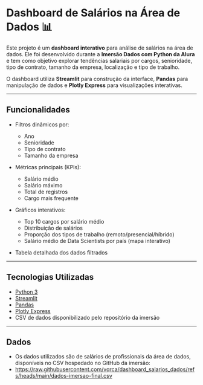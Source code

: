 # Dashboard de Salários na Área de Dados 📊

Este projeto é um **dashboard interativo** para análise de salários na área de dados. Ele foi desenvolvido durante a **Imersão Dados com Python da Alura** e tem como objetivo explorar tendências salariais por cargos, senioridade, tipo de contrato, tamanho da empresa, localização e tipo de trabalho.

O dashboard utiliza **Streamlit** para construção da interface, **Pandas** para manipulação de dados e **Plotly Express** para visualizações interativas.

---

## Funcionalidades

- Filtros dinâmicos por:
  - Ano
  - Senioridade
  - Tipo de contrato
  - Tamanho da empresa
    
- Métricas principais (KPIs):
  - Salário médio
  - Salário máximo
  - Total de registros
  - Cargo mais frequente
    
- Gráficos interativos:
  - Top 10 cargos por salário médio
  - Distribuição de salários
  - Proporção dos tipos de trabalho (remoto/presencial/híbrido)
  - Salário médio de Data Scientists por país (mapa interativo)
- Tabela detalhada dos dados filtrados

---

## Tecnologias Utilizadas

- [Python 3](https://www.python.org/)
- [Streamlit](https://streamlit.io/)
- [Pandas](https://pandas.pydata.org/)
- [Plotly Express](https://plotly.com/python/plotly-express/)
- CSV de dados disponibilizado pelo repositório da imersão

---

## Dados

- Os dados utilizados são de salários de profissionais da área de dados, disponíveis no CSV hospedado no GitHub da imersão:
- https://raw.githubusercontent.com/vqrca/dashboard_salarios_dados/refs/heads/main/dados-imersao-final.csv

